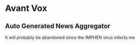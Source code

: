 # Avant Vox

## Auto Generated News Aggregator

It will probably be abandoned since the IMPHEN virus infects me

